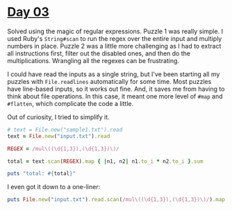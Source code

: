 # [Day 03](https://adventofcode.com/2024/day/3)

Solved using the magic of regular expressions.  Puzzle 1 was really simple.  I
used Ruby's `String#scan` to run the regex over the entire input and multiply
numbers in place.  Puzzle 2 was a little more challenging as I had to extract
all instructions first, filter out the disabled ones, and then do the
multiplications.  Wrangling all the regexes can be frustrating.

I could have read the inputs as a single string, but I've been starting all my
puzzles with `File.readlines` automatically for some time.  Most puzzles have
line-based inputs, so it works out fine.  And, it saves me from having to think
about file operations.  In this case, it meant one more level of `#map` and
`#flatten`, which complicate the code a little.

Out of curiosity, I tried to simplify it.

```ruby
# text = File.new("sample1.txt").read
text = File.new("input.txt").read

REGEX = /mul\((\d{1,3}),(\d{1,3})\)/

total = text.scan(REGEX).map { |n1, n2| n1.to_i * n2.to_i }.sum

puts "total: #{total}"
```

I even got it down to a one-liner:

```ruby
puts File.new("input.txt").read.scan(/mul\((\d{1,3}),(\d{1,3})\)/).map { |n1, n2| n1.to_i * n2.to_i }.sum
```
